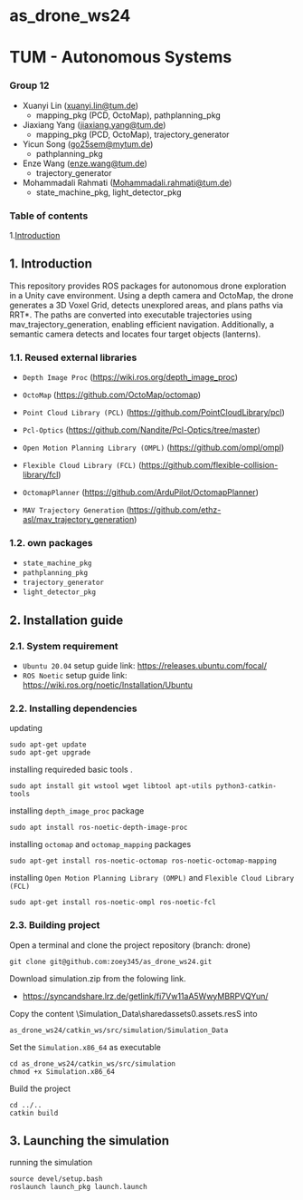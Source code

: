 # as_drone_ws24
# TUM - Autonomous Systems

### Group 12
- Xuanyi Lin          (xuanyi.lin@tum.de)
    - mapping_pkg (PCD, OctoMap), pathplanning_pkg
- Jiaxiang Yang       (jiaxiang.yang@tum.de)
    - mapping_pkg (PCD, OctoMap), trajectory_generator
- Yicun Song          (go25sem@mytum.de)
    - pathplanning_pkg
- Enze Wang           (enze.wang@tum.de)
    - trajectory_generator
- Mohammadali Rahmati (Mohammadali.rahmati@tum.de)
    - state_machine_pkg, light_detector_pkg

### Table of contents
1.[Introduction](#introduction)
  

## 1. Introduction <a name="introduction"></a>

This repository provides ROS packages for autonomous drone exploration in a Unity cave environment. Using a depth camera and OctoMap, the drone generates a 3D Voxel Grid, detects unexplored areas, and plans paths via RRT*. The paths are converted into executable trajectories using mav_trajectory_generation, enabling efficient navigation. Additionally, a semantic camera detects and locates four target objects (lanterns).

### 1.1. Reused external libraries <a name="reused_externel_libraries"></a>

- `Depth Image Proc` (https://wiki.ros.org/depth_image_proc)

- `OctoMap` (https://github.com/OctoMap/octomap)

- `Point Cloud Library (PCL)` (https://github.com/PointCloudLibrary/pcl)

- `Pcl-Optics` (https://github.com/Nandite/Pcl-Optics/tree/master)

- `Open Motion Planning Library (OMPL)` (https://github.com/ompl/ompl)

- `Flexible Cloud Library (FCL)` (https://github.com/flexible-collision-library/fcl)

- `OctomapPlanner` (https://github.com/ArduPilot/OctomapPlanner)
    
- `MAV Trajectory Generation` (https://github.com/ethz-asl/mav_trajectory_generation)

### 1.2. own packages <a name="own_packges"></a>
- `state_machine_pkg` 
- `pathplanning_pkg` 
- `trajectory_generator` 
- `light_detector_pkg` 

## 2. Installation guide <a name="installation_guide"></a>

### 2.1. System requirement <a name="system_requirement"></a>

 - `Ubuntu 20.04` setup guide link: https://releases.ubuntu.com/focal/ 
 - `ROS Noetic` setup guide link: https://wiki.ros.org/noetic/Installation/Ubuntu 

### 2.2. Installing dependencies <a name="installing_dependencies"></a>

updating
```
sudo apt-get update
sudo apt-get upgrade
```

installing requireded basic tools  . 
```
sudo apt install git wstool wget libtool apt-utils python3-catkin-tools
```

installing `depth_image_proc` package
```
sudo apt install ros-noetic-depth-image-proc
```

installing `octomap` and `octomap_mapping` packages
```
sudo apt-get install ros-noetic-octomap ros-noetic-octomap-mapping
```

installing `Open Motion Planning Library (OMPL)` and `Flexible Cloud Library (FCL)`
```
sudo apt-get install ros-noetic-ompl ros-noetic-fcl
```

### 2.3. Building project <a name="building_project"></a>
Open a terminal and clone the project repository (branch: drone)
```
git clone git@github.com:zoey345/as_drone_ws24.git
```
Download simulation.zip from the folowing link.

- https://syncandshare.lrz.de/getlink/fi7Vw11aA5WwyMBRPVQYun/

Copy the content \Simulation_Data\sharedassets0.assets.resS into 

```
as_drone_ws24/catkin_ws/src/simulation/Simulation_Data
```
Set the `Simulation.x86_64` as executable
```
cd as_drone_ws24/catkin_ws/src/simulation
chmod +x Simulation.x86_64 
```
Build the project
```
cd ../..
catkin build
```

## 3. Launching the simulation <a name="launching_the_simulation"></a>

running the simulation
```
source devel/setup.bash
roslaunch launch_pkg launch.launch
```
